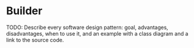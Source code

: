 # Builder

TODO: Describe every software design pattern: goal, advantages, disadvantages, when to use it, and an example with a class diagram and a link to the source code.
